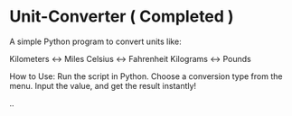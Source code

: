 # Unit-Converter ( Completed )
A simple Python program to convert units like:

Kilometers ↔️ Miles
Celsius ↔️ Fahrenheit 
Kilograms ↔️ Pounds

How to Use:
Run the script in Python.
Choose a conversion type from the menu.
Input the value, and get the result instantly!

..
